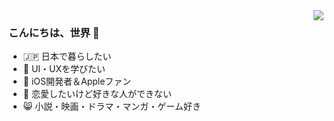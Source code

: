 <img align="right" src="https://github-readme-stats.vercel.app/api?username=arakitatsuzou&show_icons=true&hide_title=true&hide_border=true&locale=ja&hide=contribs&icon_color=CE1D2D&text_color=718096&line_height=45" />

### こんにちは、世界 👋

- 🇯🇵 日本で暮らしたい
- 🎨 UI・UXを学びたい
- 📱 iOS開発者＆Appleファン
- 🙍 恋愛したいけど好きな人ができない
- 😸 小説・映画・ドラマ・マンガ・ゲーム好き

